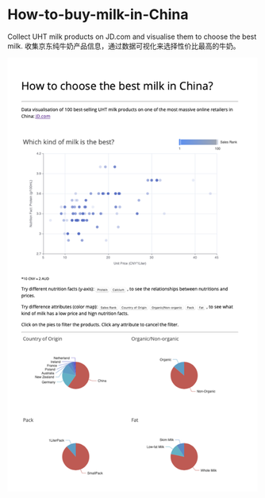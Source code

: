 # How-to-buy-milk-in-China
Collect UHT milk products on JD.com and visualise them to choose the best milk. 收集京东纯牛奶产品信息，通过数据可视化来选择性价比最高的牛奶。

![Screenshot](https://github.com/maxence98/How-to-buy-milk-in-China/blob/ca0ceaf005e92025bd88ba88eeadfb7761a7d590/Screen%20Shot.png)
